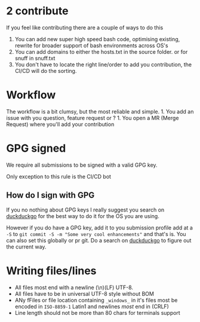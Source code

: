 # 2 contribute

If you feel like contributing there are a couple of ways to do this

1. You can add new super high speed bash code, optimising existing, rewrite for 
    broader support of bash environments across OS's
1. You can add domains to either the hosts.txt in the source folder. or for snuff in 
    snuff.txt
1. You don't have to locate the right line/order to add you contribution, the 
    CI/CD will do the sorting.

# Workflow

The workflow is a bit clumsy, but the most reliable and simple.
    1. You add an issue with you question, feature request or ? 
    1. You open a MR (Merge Request) where you'll add your contribution

# GPG signed
We require all submissions to be signed with a valid GPG key.

Only exception to this rule is the CI/CD bot

## How do I sign with GPG
If you no nothing about GPG keys I really suggest you search on 
[duckduckgo](https://duckduckgo.com) for the best way to do it for the OS you 
are using.

However if you do have a GPG key, add it to you submission profile add at a `-S`
to `git commit -S -m "Some very cool enhancements"` and that's is. You can also 
set this globally or pr git. Do a search on [duckduckgo](https://duckduckgo.com)
to figure out the current way.

# Writing files/lines
- All files most end with a newline (\n)(LF) UTF-8.
- All files have to be in universal UTF-8 style without BOM
- ANy fFiles or file location containing `_windows_` in it's files most be 
  encoded in `ISO-8859-1` Latin1 and newlines *most* end in (CRLF)
- Line length should not be more than 80 chars for terminals support
